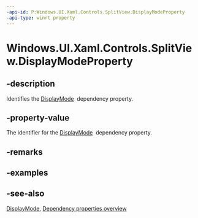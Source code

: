 ```yaml
---
-api-id: P:Windows.UI.Xaml.Controls.SplitView.DisplayModeProperty
-api-type: winrt property
---
```


<!-- Property syntax
public Windows.UI.Xaml.DependencyProperty DisplayModeProperty { get; }
-->

# Windows.UI.Xaml.Controls.SplitView.DisplayModeProperty

## -description
Identifies the [DisplayMode](splitview_displaymode.md)  dependency property.



## -property-value
The identifier for the [DisplayMode](splitview_displaymode.md)  dependency property.

## -remarks

## -examples

## -see-also
[DisplayMode](splitview_displaymode.md), [Dependency properties overview](/windows/uwp/xaml-platform/dependency-properties-overview)
